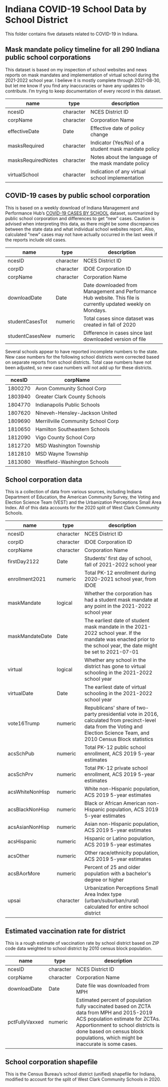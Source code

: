 # Indiana COVID-19 School Data by School District

This folder contains five datasets related to COVID-19 in Indiana.

## Mask mandate policy timeline for all 290 Indiana public school corporations

This dataset is based on my inspection of school websites and news reports on mask mandates and implementation of virtual school during the 2021-2022 school year. I believe it is mostly complete through 2021-08-30, but let me know if you find any inaccuracies or have any updates to contribute. I’m trying to keep documentation of every record in this dataset.

| name               | type      | description                                         |
|--------------------|-----------|-----------------------------------------------------|
| ncesID             | character | NCES District ID                                    |
| corpName           | character | Corporation Name                                    |
| effectiveDate      | Date      | Effective date of policy change                     |
| masksRequired      | character | Indicator (Yes/No) of a student mask mandate policy |
| masksRequiredNotes | character | Notes about the language of the mask mandate policy |
| virtualSchool      | character | Indication of any virtual school implementation     |

## COVID-19 cases by public school corporation

This is based on a weekly download of Indiana Management and Performance Hub’s [COVID-19 CASES BY SCHOOL](https://hub.mph.in.gov/dataset/covid-19-cases-by-school) dataset, summarized by public school corporation and differences to get “new” cases. Caution is advised when interpreting this data, as there might be some discrepancies between the state data and what individual school websites report. Also, calculated “new” cases may not have actually occurred in the last week if the reports include old cases.

| name            | type      | description                                                                                                    |
|-----------------|-----------|----------------------------------------------------------------------------------------------------------------|
| ncesID          | character | NCES District ID                                                                                               |
| corpID          | character | IDOE Corporation ID                                                                                            |
| corpName        | character | Corporation Name                                                                                               |
| downloadDate    | Date      | Date downloaded from Management and Performance Hub website. This file is currently updated weekly on Mondays. |
| studentCasesTot | numeric   | Total cases since dataset was created in fall of 2020                                                          |
| studentCasesNew | numeric   | Difference in cases since last downloaded version of file                                                      |

Several schools appear to have reported incomplete numbers to the state. New case numbers for the following school districts were corrected based on separate reports from school districts. Total case numbers have not been adjusted, so new case numbers will not add up for these districts.

| ncesID  | corpName                           |
|---------|------------------------------------|
| 1800270 | Avon Community School Corp         |
| 1803940 | Greater Clark County Schools       |
| 1804770 | Indianapolis Public Schools        |
| 1807620 | Nineveh-Hensley-Jackson United     |
| 1809690 | Merrillville Community School Corp |
| 1810650 | Hamilton Southeastern Schools      |
| 1812090 | Vigo County School Corp            |
| 1812720 | MSD Washington Township            |
| 1812810 | MSD Wayne Township                 |
| 1813080 | Westfield-Washington Schools       |


## School corporation data

This is a collection of data from various sources, including Indiana Department of Education, the American Community Survey, the Voting and Election Science Team (VEST) and the Urbanization Perceptions Small Area Index. All of this data accounts for the 2020 split of West Clark Community Schools.

| name            | type      | description                                                                                                                                                                |
|-----------------|-----------|----------------------------------------------------------------------------------------------------------------------------------------------------------------------------|
| ncesID          | character | NCES District ID                                                                                                                                                           |
| corpID          | character | IDOE Corporation ID                                                                                                                                                        |
| corpName        | character | Corporation Name                                                                                                                                                           |
| firstDay2122    | Date      | Students' first day of school, fall of 2021-2022 school year                                                                                                               |
| enrollment2021  | numeric   | Total PK-12 enrollment during 2020-2021 school year, from IDOE                                                                                                             |
| maskMandate     | logical   | Whether the corporation has had a student mask mandate at any point in the 2021-2022 school year                                                                           |
| maskMandateDate | Date      | The earliest date of student mask mandate in the 2021-2022 school year. If the mandate was enacted prior to the school year, the date might be set to 2021-07-01           |
| virtual         | logical   | Whether any school in the district has gone to virtual schooling in the 2021-2022 school year                                                                              |
| virtualDate     | Date      | The earliest date of virtual schooling in the 2021-2022 school year                                                                                                        |
| vote16Trump     | numeric   | Republicans' share of two-party presidential vote in 2016, calculated from precinct-level data from the Voting and Election Science Team, and 2010 Census Block statistics |
| acsSchPub       | numeric   | Total PK-12 public school enrollment, ACS 2019 5-year estimates                                                                                                            |
| acsSchPrv       | numeric   | Total PK-12 private school enrollment, ACS 2019 5-year estimates                                                                                                           |
| acsWhiteNonHisp | numeric   | White non-Hispanic population, ACS 2019 5-year estimates                                                                                                                   |
| acsBlackNonHisp | numeric   | Black or African American non-Hispanic population, ACS 2019 5-year estimates                                                                                               |
| acsAsianNonHisp | numeric   | Asian non-Hispanic population, ACS 2019 5-year estimates                                                                                                                   |
| acsHispanic     | numeric   | Hispanic or Latino population, ACS 2019 5-year estimates                                                                                                                   |
| acsOther        | numeric   | Other race/ethnicity population, ACS 2019 5-year estimates                                                                                                                 |
| acsBAorMore     | numeric   | Percent of 25 and older population with a bachelor's degree or higher                                                                                                      |
| upsai           | character | Urbanization Perceptions Small Area Index type (urban/suburban/rural) calculated for entire school district                                                                |

## Estimated vaccination rate for district

This is a rough estimate of vaccination rate by school district based on ZIP code data weighted to school district by 2010 census block population.

| name           | type      | description                                                                                                                                                                                                                                         |
|----------------|-----------|-----------------------------------------------------------------------------------------------------------------------------------------------------------------------------------------------------------------------------------------------------|
| ncesID         | character | NCES District ID                                                                                                                                                                                                                                    |
| corpName       | character | Corporation Name                                                                                                                                                                                                                                    |
| downloadDate   | Date      | Date file was downloaded from MPH                                                                                                                                                                                                                   |
| pctFullyVaxxed | numeric   | Estimated percent of population fully vaccinated based on ZCTA data from MPH and 2015-2019 ACS population estimate for ZCTAs. Apportionment to school districts is done based on census block populations, which might be inaccurate is some cases. |

## School corporation shapefile

This is the Census Bureau’s school district (unified) shapefile for Indiana, modified to account for the split of West Clark Community Schools in 2020.
